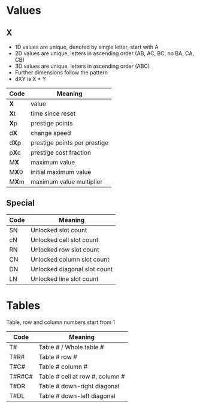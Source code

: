# Values

## X

- 1D values are unique, denoted by single letter, start with A
- 2D values are unique, letters in ascending order (AB, AC, BC, no BA, CA, CB)
- 3D values are unique, letters in ascending order (ABC)
- Further dimensions follow the pattern
- dXY is X * Y

| Code    | Meaning                      |
|---------|------------------------------|
| **X**   | value                        |
| **X**t  | time since reset             |
| **X**p  | prestige points              |
| d**X**  | change speed                 |
| d**X**p | prestige points per prestige |
| p**X**c | prestige cost fraction       |
| M**X**  | maximum value                |
| M**X**0 | initial maximum value        |
| M**X**m | maximum value multiplier     |

## Special

| Code | Meaning                      |
|------|------------------------------|
| SN   | Unlocked slot count          |
| cN   | Unlocked cell slot count     |
| RN   | Unlocked row slot count      |
| CN   | Unlocked column slot count   |
| DN   | Unlocked diagonal slot count |
| LN   | Unlocked line slot count     |

# Tables

Table, row and column numbers start from 1

| Code   | Meaning                         |
|--------|---------------------------------|
| T#     | Table # / Whole table #         |
| T#R#   | Table # row #                   |
| T#C#   | Table # column #                |
| T#R#C# | Table # cell at row #, column # |
| T#DR   | Table # down-right diagonal     |
| T#DL   | Table # down-left diagonal      |                                 
